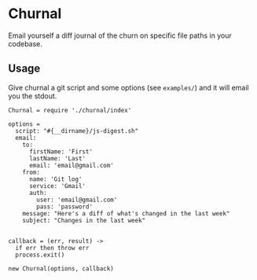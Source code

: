 # Churnal

Email yourself a diff journal of the churn on specific file paths in your codebase.

## Usage

Give churnal a git script and some options (see ```examples/```) and it will email you the stdout.

```
Churnal = require './churnal/index'

options =
  script: "#{__dirname}/js-digest.sh"
  email:
    to:
      firstName: 'First'
      lastName: 'Last'
      email: 'email@gmail.com'
    from:
      name: 'Git log'
      service: 'Gmail'
      auth:
        user: 'email@gmail.com'
        pass: 'password'
    message: "Here's a diff of what's changed in the last week"
    subject: "Changes in the last week"


callback = (err, result) ->
  if err then throw err
  process.exit()

new Churnal(options, callback)
```

